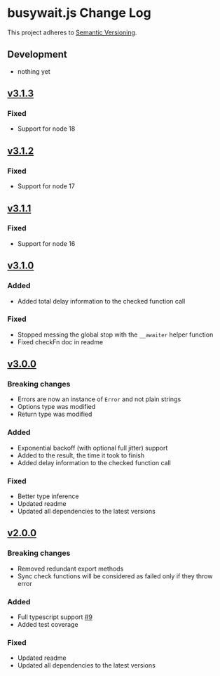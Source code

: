# busywait.js Change Log
This project adheres to [Semantic Versioning](http://semver.org/).

## Development
-  nothing yet

## [v3.1.3](https://github.com/regevbr/busywait.js/compare/v3.1.2...v3.1.3)
### Fixed
-  Support for node 18

## [v3.1.2](https://github.com/regevbr/busywait.js/compare/v3.1.1...v3.1.2)
### Fixed
-  Support for node 17

## [v3.1.1](https://github.com/regevbr/busywait.js/compare/v3.1.0...v3.1.1)
### Fixed
-  Support for node 16

## [v3.1.0](https://github.com/regevbr/busywait.js/compare/v3.0.0...v3.1.0)
### Added
-  Added total delay information to the checked function call
### Fixed
-  Stopped messing the global stop with the `__awaiter` helper function
-  Fixed checkFn doc in readme

## [v3.0.0](https://github.com/regevbr/busywait.js/compare/v2.0.0...v3.0.0)
### Breaking changes
-  Errors are now an instance of `Error` and not plain strings
-  Options type was modified
-  Return type was modified
### Added
-  Exponential backoff (with optional full jitter) support
-  Added to the result, the time it took to finish
-  Added delay information to the checked function call 
### Fixed
-  Better type inference
-  Updated readme
-  Updated all dependencies to the latest versions

## [v2.0.0](https://github.com/regevbr/busywait.js/compare/v1.1.0...v2.0.0)
### Breaking changes
-  Removed redundant export methods
-  Sync check functions will be considered as failed only if they throw error
### Added
-  Full typescript support [#9](https://github.com/regevbr/busywait.js/issues/9)
-  Added test coverage
### Fixed
-  Updated readme
-  Updated all dependencies to the latest versions 
